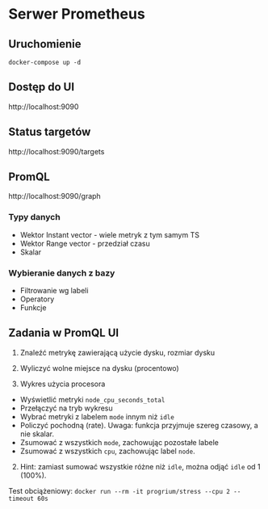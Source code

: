 # Serwer Prometheus

## Uruchomienie

```
docker-compose up -d
```

## Dostęp do UI

http://localhost:9090

## Status targetów

http://localhost:9090/targets

## PromQL

http://localhost:9090/graph

### Typy danych
  * Wektor Instant vector - wiele metryk z tym samym TS
  * Wektor Range vector - przedział czasu
  * Skalar

### Wybieranie danych z bazy
  * Filtrowanie wg labeli
  * Operatory
  * Funkcje

## Zadania w PromQL UI

1. Znaleźć metrykę zawierającą użycie dysku, rozmiar dysku

2. Wyliczyć wolne miejsce na dysku (procentowo)

3. Wykres użycia procesora
* Wyświetlić metryki `node_cpu_seconds_total`
* Przełączyć na tryb wykresu
* Wybrać metryki z labelem `mode` innym niż `idle`
* Policzyć pochodną (rate). Uwaga: funkcja przyjmuje szereg czasowy, a nie skalar.
* Zsumować z wszystkich `mode`, zachowując pozostałe labele
* Zsumować z wszystkich `cpu`, zachowując label `node`.

2. Hint: zamiast sumować wszystkie różne niż `idle`, można odjąć `idle` od 1 (100%).

Test obciążeniowy: `docker run --rm -it progrium/stress --cpu 2 --timeout 60s`
